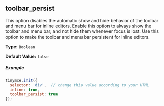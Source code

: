 ## toolbar_persist



This option disables the automatic show and hide behavior of the toolbar and menu bar for inline editors. Enable this option to always show the toolbar and menu bar, and not hide them whenever focus is lost. Use this option to make the toolbar and menu bar persistent for inline editors.

**Type:** `Boolean`

**Default Value:** `false`

##### Example

```js
tinymce.init({
  selector: 'div',  // change this value according to your HTML
  inline: true,
  toolbar_persist: true
});
```
